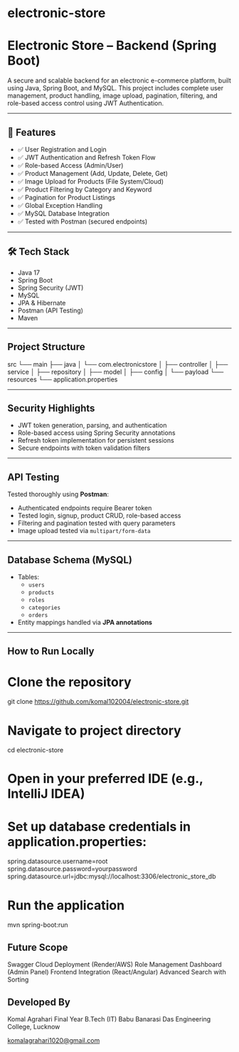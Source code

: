 # electronic-store
#  Electronic Store – Backend (Spring Boot)

A secure and scalable backend for an electronic e-commerce platform, built using Java, Spring Boot, and MySQL. This project includes complete user management, product handling, image upload, pagination, filtering, and role-based access control using JWT Authentication.

---

## 🚀 Features

- ✅ User Registration and Login
- ✅ JWT Authentication and Refresh Token Flow
- ✅ Role-based Access (Admin/User)
- ✅ Product Management (Add, Update, Delete, Get)
- ✅ Image Upload for Products (File System/Cloud)
- ✅ Product Filtering by Category and Keyword
- ✅ Pagination for Product Listings
- ✅ Global Exception Handling
- ✅ MySQL Database Integration
- ✅ Tested with Postman (secured endpoints)

---

## 🛠️ Tech Stack

- Java 17
- Spring Boot
- Spring Security (JWT)
- MySQL
- JPA & Hibernate
- Postman (API Testing)
- Maven

---

##  Project Structure
src
└── main
├── java
│ └── com.electronicstore
│ ├── controller
│ ├── service
│ ├── repository
│ ├── model
│ ├── config
│ └── payload
└── resources
└── application.properties

---

## Security Highlights

- JWT token generation, parsing, and authentication
- Role-based access using Spring Security annotations
- Refresh token implementation for persistent sessions
- Secure endpoints with token validation filters

---

##  API Testing

Tested thoroughly using **Postman**:
- Authenticated endpoints require Bearer token
- Tested login, signup, product CRUD, role-based access
- Filtering and pagination tested with query parameters
- Image upload tested via `multipart/form-data`

---

##  Database Schema (MySQL)

- Tables:
  - `users`
  - `products`
  - `roles`
  - `categories`
  - `orders`
- Entity mappings handled via **JPA annotations**

---

##  How to Run Locally


# Clone the repository
git clone https://github.com/komal102004/electronic-store.git

# Navigate to project directory
cd electronic-store

# Open in your preferred IDE (e.g., IntelliJ IDEA)

# Set up database credentials in application.properties:
spring.datasource.username=root
spring.datasource.password=yourpassword
spring.datasource.url=jdbc:mysql://localhost:3306/electronic_store_db

# Run the application
mvn spring-boot:run
## Future Scope
Swagger
Cloud Deployment (Render/AWS)
Role Management Dashboard (Admin Panel)
Frontend Integration (React/Angular)
Advanced Search with Sorting

## Developed By
Komal Agrahari
Final Year B.Tech (IT)
Babu Banarasi Das Engineering College, Lucknow


 komalagrahari1020@gmail.com
